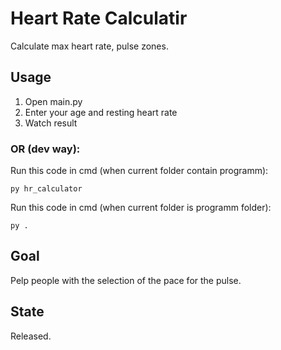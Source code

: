 # Heart Rate Calculatir
Calculate max heart rate, pulse zones.

## Usage
1. Open main.py
2. Enter your age and resting heart rate
3. Watch result

### OR (dev way):

Run this code in cmd (when current folder contain programm):
    
    py hr_calculator
    
Run this code in cmd (when current folder is programm folder):
    
    py .
    

## Goal
Рelp people with the selection of the pace for the pulse.

## State
Released.
